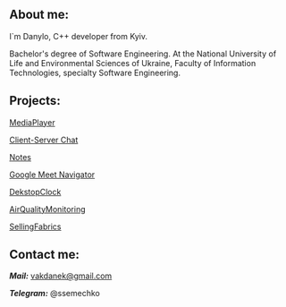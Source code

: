 ## About me:

I`m Danylo, C++ developer from Kyiv.

Bachelor's degree of Software Engineering. At the National University of Life and Environmental Sciences of Ukraine, Faculty of Information Technologies, specialty Software Engineering.

## Projects:

[MediaPlayer](https://github.com/Semachko/MediaPlayer)

[Client-Server Chat](https://github.com/Semachko/client-server-chat)

[Notes](https://github.com/Semachko/Notes)

[Google Meet Navigator](https://github.com/Semachko/Google-Meet-Navigator)

[DekstopClock](https://github.com/Semachko/DekstopClock)

[AirQualityMonitoring](https://github.com/Semachko/AirQualityMonitoring)

[SellingFabrics](https://github.com/Semachko/SellingFabrics)

## Contact me:

***Mail:*** vakdanek@gmail.com

***Telegram:*** @ssemechko
